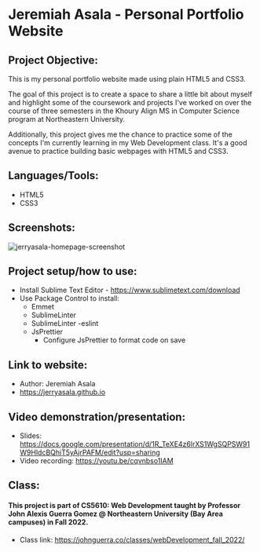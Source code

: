 # Jeremiah Asala - Personal Portfolio Website

## Project Objective:

This is my personal portfolio website made using plain HTML5 and CSS3.

The goal of this project is to create a space to share a little bit about myself and highlight some of the coursework and projects I've worked on over the course of three semesters in the Khoury Align MS in Computer Science program at Northeastern University.

Additionally, this project gives me the chance to practice some of the concepts I'm currently learning in my Web Development class. It's a good avenue to practice building basic webpages with HTML5 and CSS3.

## Languages/Tools:

- HTML5
- CSS3

## Screenshots:

![jerryasala-homepage-screenshot](https://user-images.githubusercontent.com/97819243/192268387-830420c7-b4fb-4b61-9eb5-c54c0a197957.png)

## Project setup/how to use:

- Install Sublime Text Editor - https://www.sublimetext.com/download
- Use Package Control to install:
  - Emmet
  - SublimeLinter
  - SublimeLinter -eslint
  - JsPrettier
    - Configure JsPrettier to format code on save

## Link to website:

- Author: Jeremiah Asala
- https://jerryasala.github.io

## Video demonstration/presentation:

- Slides: https://docs.google.com/presentation/d/1R_TeXE4z6lrXS1WgSQPSW91W9HldcBQhiT5yAjrPAFM/edit?usp=sharing
- Video recording: https://youtu.be/cqvnbso1IAM

## Class:

#### This project is part of CS5610: Web Development taught by Professor John Alexis Guerra Gomez @ Northeastern University (Bay Area campuses) in Fall 2022.

- Class link: https://johnguerra.co/classes/webDevelopment_fall_2022/
